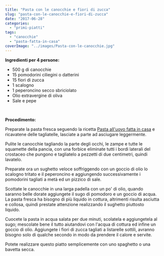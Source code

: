 ```yaml
---
title: "Pasta con le canocchie e fiori di zucca"
slug: "pasta-con-le-canocchie-e-fiori-di-zucca"
date: "2017-06-28"
categories: 
  - "primi-piatti"
tags: 
  - "canocchie"
  - "pasta-fatta-in-casa"
coverImage: "../images/Pasta-con-le-canocchie.jpg"
---
```


**Ingredienti per 4 persone:**

- 500 g di canocchie
- 15 pomodorini ciliegini o datterini
- 15 fiori di zucca
- 1 scalogno
- 1 peperoncino secco sbriciolato
- Olio extravergine di oliva
- Sale e pepe

 

**Procedimento:**

Preparate la pasta fresca seguendo la ricetta [Pasta all'uovo fatta in casa](https://cucinadalnord.it/pasta-uovo-fatta-in-casa/) e ricavatene delle tagliatelle, lasciate a parte ad asciugare leggermente.

Pulite le canocchie tagliando la parte degli occhi, le zampe e tutte le squamette della pancia, con una forbice eliminate tutti i bordi laterali del crostaceo che pungono e tagliatelo a pezzetti di due centimetri, quindi lavatelo.

Preparate ora un sughetto veloce soffriggendo con un goccio di olio lo scalogno tritato e il peperoncino e aggiungendo successivamente i pomodorini tagliati a metà ed un pizzico di sale.

Scottate le canocchie in una larga padella con un po' di olio, quando saranno belle dorate aggiungete il sugo di pomodoro e un goccio di acqua. La pasta fresca ha bisogno di più liquido in cottura, altrimenti risulta asciutta e collosa, quindi prestate attenzione realizzando il sughetto piuttosto liquido.

Cuocete la pasta in acqua salata per due minuti, scolatela e aggiungetela al sugo; mescolate bene il tutto aiutandovi con l'acqua di cottura ed infine un goccio di olio. Aggiungete i fiori di zucca tagliati a listarelle sottili, avranno bisogno solo di qualche secondo in modo da prendere il calore e servite.

Potete realizzare questo piatto semplicemente con uno spaghetto o una bavetta secca.

